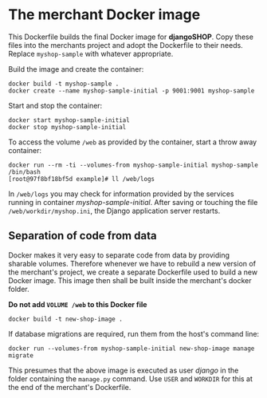 # The merchant Docker image

This Dockerfile builds the final Docker image for **djangoSHOP**.
Copy these files into the merchants project and adopt the Dockerfile to their needs. Replace
``myshop-sample`` with whatever appropriate.

Build the image and create the container:

```
docker build -t myshop-sample .
docker create --name myshop-sample-initial -p 9001:9001 myshop-sample
```

Start and stop the container:

```
docker start myshop-sample-initial
docker stop myshop-sample-initial
```

To access the volume ``/web`` as provided by the container, start a throw away container:

```
docker run --rm -ti --volumes-from myshop-sample-initial myshop-sample /bin/bash
[root@97f8bf18bf5d example]# ll /web/logs
```

In ``/web/logs`` you may check for information provided by the services running in container
*myshop-sample-initial*. After saving or touching the file ``/web/workdir/myshop.ini``, the
Django application server restarts.


## Separation of code from data

Docker makes it very easy to separate code from data by providing sharable volumes. Therefore
whenever we have to rebuild a new version of the merchant's project, we create a separate Dockerfile
used to build a new Docker image. This image then shall be built inside the merchant's docker
folder.

**Do not add ``VOLUME /web`` to this Docker file**

```
docker build -t new-shop-image .
```

If database migrations are required, run them from the host's command line:

```
docker run --volumes-from myshop-sample-initial new-shop-image manage migrate
```

This presumes that the above image is executed as user *django* in the folder containing the
``manage.py`` command. Use ``USER`` and ``WORKDIR`` for this at the end of the merchant's
Dockerfile.
